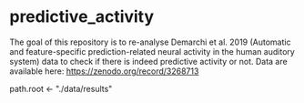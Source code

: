 # predictive_activity

The goal of this repository is to re-analyse Demarchi et al. 2019 (Automatic and feature-specific prediction-related neural activity in the human auditory system) data to check if there is indeed predictive activity or not.
Data are available here: https://zenodo.org/record/3268713




path.root <- "./data/results"